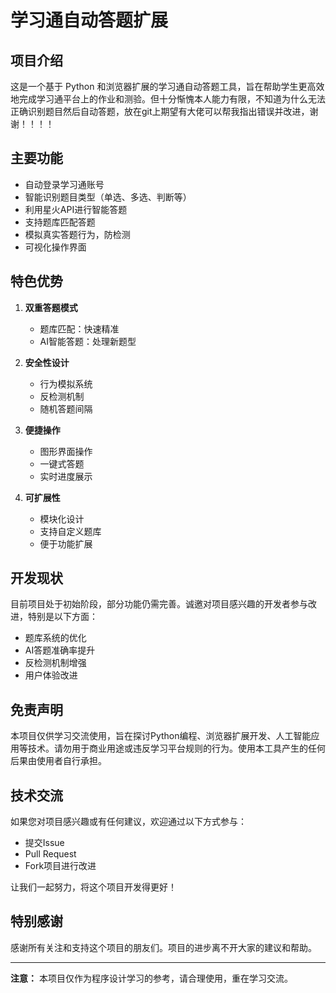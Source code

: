# 学习通自动答题扩展

## 项目介绍
这是一个基于 Python 和浏览器扩展的学习通自动答题工具，旨在帮助学生更高效地完成学习通平台上的作业和测验。但十分惭愧本人能力有限，不知道为什么无法正确识别题目然后自动答题，放在git上期望有大佬可以帮我指出错误并改进，谢谢！！！！
## 主要功能
- 自动登录学习通账号
- 智能识别题目类型（单选、多选、判断等）
- 利用星火API进行智能答题
- 支持题库匹配答题
- 模拟真实答题行为，防检测
- 可视化操作界面

## 特色优势
1. **双重答题模式**
   - 题库匹配：快速精准
   - AI智能答题：处理新题型

2. **安全性设计**
   - 行为模拟系统
   - 反检测机制
   - 随机答题间隔

3. **便捷操作**
   - 图形界面操作
   - 一键式答题
   - 实时进度展示

4. **可扩展性**
   - 模块化设计
   - 支持自定义题库
   - 便于功能扩展

## 开发现状
目前项目处于初始阶段，部分功能仍需完善。诚邀对项目感兴趣的开发者参与改进，特别是以下方面：
- 题库系统的优化
- AI答题准确率提升
- 反检测机制增强
- 用户体验改进

## 免责声明
本项目仅供学习交流使用，旨在探讨Python编程、浏览器扩展开发、人工智能应用等技术。请勿用于商业用途或违反学习平台规则的行为。使用本工具产生的任何后果由使用者自行承担。

## 技术交流
如果您对项目感兴趣或有任何建议，欢迎通过以下方式参与：
- 提交Issue
- Pull Request
- Fork项目进行改进

让我们一起努力，将这个项目开发得更好！

## 特别感谢
感谢所有关注和支持这个项目的朋友们。项目的进步离不开大家的建议和帮助。

---
**注意：** 本项目仅作为程序设计学习的参考，请合理使用，重在学习交流。 
